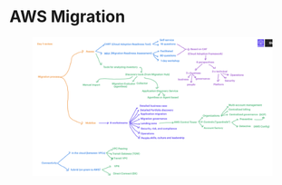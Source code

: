 # AWS Migration

<figure><img src="../../.gitbook/assets/Day_1_review (1).png" alt=""><figcaption></figcaption></figure>
